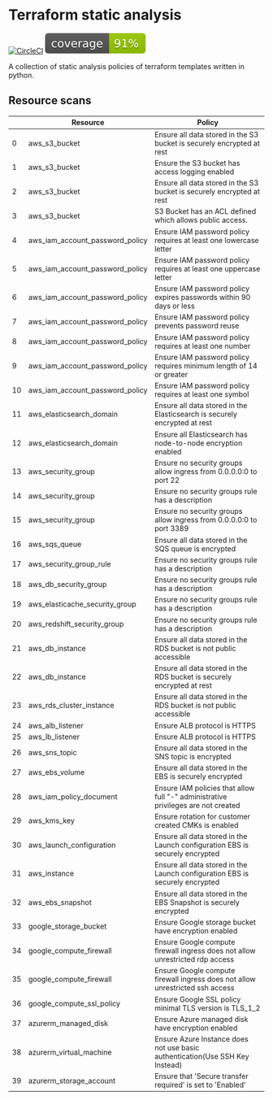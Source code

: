 # Terraform static analysis
[![CircleCI](https://circleci.com/gh/bridgecrewio/terraform-static-analysis.svg?style=svg&circle-token=930e0f9f6730947a33d8011edf9a350b1d2b332f)](https://circleci.com/gh/bridgecrewio/terraform-static-analysis) ![code_coverage](coverage.svg)

A collection of static analysis policies of terraform templates written in python. 

## Resource scans

|    | Resource                        | Policy                                                                              |
|----|---------------------------------|-------------------------------------------------------------------------------------|
|  0 | aws_s3_bucket                   | Ensure all data stored in the S3 bucket is securely encrypted at rest               |
|  1 | aws_s3_bucket                   | Ensure the S3 bucket has access logging enabled                                     |
|  2 | aws_s3_bucket                   | Ensure all data stored in the S3 bucket is securely encrypted at rest               |
|  3 | aws_s3_bucket                   | S3 Bucket has an ACL defined which allows public access.                            |
|  4 | aws_iam_account_password_policy | Ensure IAM password policy requires at least one lowercase letter                   |
|  5 | aws_iam_account_password_policy | Ensure IAM password policy requires at least one uppercase letter                   |
|  6 | aws_iam_account_password_policy | Ensure IAM password policy expires passwords within 90 days or less                 |
|  7 | aws_iam_account_password_policy | Ensure IAM password policy prevents password reuse                                  |
|  8 | aws_iam_account_password_policy | Ensure IAM password policy requires at least one number                             |
|  9 | aws_iam_account_password_policy | Ensure IAM password policy requires minimum length of 14 or greater                 |
| 10 | aws_iam_account_password_policy | Ensure IAM password policy requires at least one symbol                             |
| 11 | aws_elasticsearch_domain        | Ensure all data stored in the Elasticsearch is securely encrypted at rest           |
| 12 | aws_elasticsearch_domain        | Ensure all Elasticsearch has node-to-node encryption enabled                        |
| 13 | aws_security_group              | Ensure no security groups allow ingress from 0.0.0.0:0 to port 22                   |
| 14 | aws_security_group              | Ensure no security groups rule has a description                                    |
| 15 | aws_security_group              | Ensure no security groups allow ingress from 0.0.0.0:0 to port 3389                 |
| 16 | aws_sqs_queue                   | Ensure all data stored in the SQS queue  is encrypted                               |
| 17 | aws_security_group_rule         | Ensure no security groups rule has a description                                    |
| 18 | aws_db_security_group           | Ensure no security groups rule has a description                                    |
| 19 | aws_elasticache_security_group  | Ensure no security groups rule has a description                                    |
| 20 | aws_redshift_security_group     | Ensure no security groups rule has a description                                    |
| 21 | aws_db_instance                 | Ensure all data stored in the RDS bucket is not public accessible                   |
| 22 | aws_db_instance                 | Ensure all data stored in the RDS bucket is securely encrypted at rest              |
| 23 | aws_rds_cluster_instance        | Ensure all data stored in the RDS bucket is not public accessible                   |
| 24 | aws_alb_listener                | Ensure ALB protocol is HTTPS                                                        |
| 25 | aws_lb_listener                 | Ensure ALB protocol is HTTPS                                                        |
| 26 | aws_sns_topic                   | Ensure all data stored in the SNS topic is encrypted                                |
| 27 | aws_ebs_volume                  | Ensure all data stored in the EBS is securely encrypted                             |
| 28 | aws_iam_policy_document         | Ensure IAM policies that allow full "*-*" administrative privileges are not created |
| 29 | aws_kms_key                     | Ensure rotation for customer created CMKs is enabled                                |
| 30 | aws_launch_configuration        | Ensure all data stored in the Launch configuration EBS is securely encrypted        |
| 31 | aws_instance                    | Ensure all data stored in the Launch configuration EBS is securely encrypted        |
| 32 | aws_ebs_snapshot                | Ensure all data stored in the EBS Snapshot is securely encrypted                    |
| 33 | google_storage_bucket           | Ensure Google storage bucket have encryption enabled                                |
| 34 | google_compute_firewall         | Ensure Google compute firewall ingress does not allow unrestricted rdp access       |
| 35 | google_compute_firewall         | Ensure Google compute firewall ingress does not allow unrestricted ssh access       |
| 36 | google_compute_ssl_policy       | Ensure Google SSL policy minimal TLS version is TLS_1_2                             |
| 37 | azurerm_managed_disk            | Ensure Azure managed disk have encryption enabled                                   |
| 38 | azurerm_virtual_machine         | Ensure Azure Instance does not use basic authentication(Use SSH Key Instead)        |
| 39 | azurerm_storage_account         | Ensure that 'Secure transfer required' is set to 'Enabled'                          |